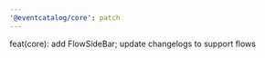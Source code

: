 ```yaml
---
'@eventcatalog/core': patch
---
```


feat(core): add FlowSideBar; update changelogs to support flows
